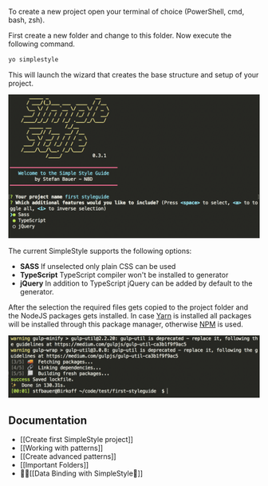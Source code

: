 To create a new project open your terminal of choice (PowerShell, cmd, bash, zsh).

First create a new folder and change to this folder. Now execute the following command.

```sh
yo simplestyle
```

This will launch the wizard that creates the base structure and setup of your project.

![First SimpleStyle Project](./assets/01-first-project-wizard.png)

The current SimpleStyle supports the following options:

* **SASS**
If unselected only plain CSS can be used
* **TypeScript**
TypeScript compiler won't be installed to generator
* **jQuery**
In addition to TypeScript jQuery can be added by default to the generator.

After the selection the required files gets copied to the project folder and the  NodeJS packages gets installed.
In case [Yarn](https://yarnpkg.com/en/) is installed all packages will be installed through this package manager, otherwise [NPM](https://www.npmjs.com) is used.

![After installation](./assets/02-yarn-installed-package.png)

## Documentation
* [[Create first SimpleStyle project]]
* [[Working with patterns]]
* [[Create advanced patterns]]
* [[Important Folders]]
* [[Data Binding with SimpleStyle]]